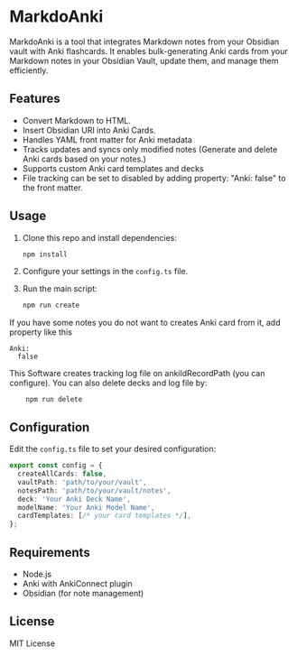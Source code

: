 # MarkdoAnki
MarkdoAnki is a tool that integrates Markdown notes from your Obsidian vault with Anki flashcards. It enables bulk-generating Anki cards from your Markdown notes in your Obsidian Vault, update them, and manage them efficiently.

## Features
- Convert Markdown to HTML.
- Insert Obsidian URI into Anki Cards.
- Handles YAML front matter for Anki metadata
- Tracks updates and syncs only modified notes (Generate and delete Anki cards based on your notes.)
- Supports custom Anki card templates and decks
- File tracking can be set to disabled by adding property: "Anki: false" to the front matter.

## Usage

1. Clone this repo and install dependencies:
    ```sh
    npm install
    ```

2. Configure your settings in the `config.ts` file.

3. Run the main script:
    ```sh
    npm run create
    ```

If you have some notes you do not want to creates Anki card from it,
add property like this
```
Anki:
  false
```


This Software creates tracking log file on ankiIdRecordPath (you can configure).
You can also delete decks and log file by:
```
    npm run delete
```

## Configuration

Edit the `config.ts` file to set your desired configuration:

```typescript
export const config = {
  createAllCards: false,
  vaultPath: 'path/to/your/vault',
  notesPath: 'path/to/your/vault/notes',
  deck: 'Your Anki Deck Name',
  modelName: 'Your Anki Model Name',
  cardTemplates: [/* your card templates */],
};
```

## Requirements
- Node.js
- Anki with AnkiConnect plugin
- Obsidian (for note management)

## License
MIT License

